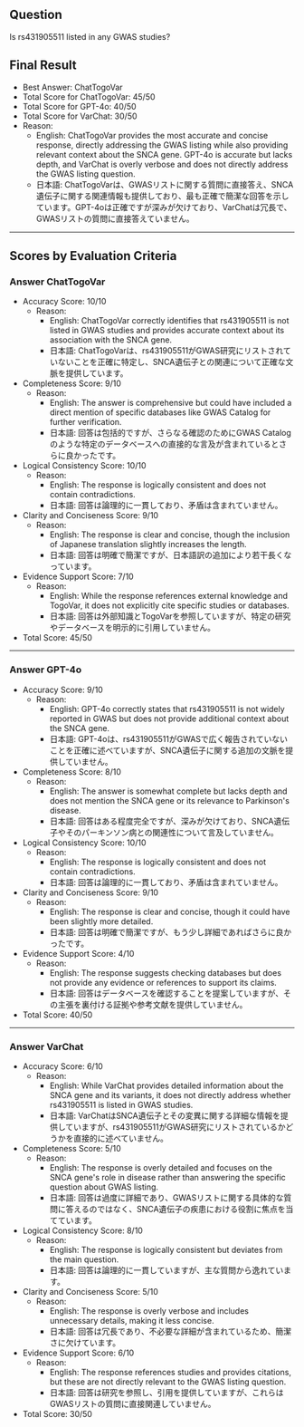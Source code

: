 ## Question

Is rs431905511 listed in any GWAS studies?

## Final Result

- Best Answer: ChatTogoVar
- Total Score for ChatTogoVar: 45/50
- Total Score for GPT-4o: 40/50
- Total Score for VarChat: 30/50
- Reason:
  - English: ChatTogoVar provides the most accurate and concise response, directly addressing the GWAS listing while also providing relevant context about the SNCA gene. GPT-4o is accurate but lacks depth, and VarChat is overly verbose and does not directly address the GWAS listing question.
  - 日本語: ChatTogoVarは、GWASリストに関する質問に直接答え、SNCA遺伝子に関する関連情報も提供しており、最も正確で簡潔な回答を示しています。GPT-4oは正確ですが深みが欠けており、VarChatは冗長で、GWASリストの質問に直接答えていません。

---

## Scores by Evaluation Criteria

### Answer ChatTogoVar
- Accuracy Score: 10/10
  - Reason: 
    - English: ChatTogoVar correctly identifies that rs431905511 is not listed in GWAS studies and provides accurate context about its association with the SNCA gene.
    - 日本語: ChatTogoVarは、rs431905511がGWAS研究にリストされていないことを正確に特定し、SNCA遺伝子との関連について正確な文脈を提供しています。
- Completeness Score: 9/10
  - Reason: 
    - English: The answer is comprehensive but could have included a direct mention of specific databases like GWAS Catalog for further verification.
    - 日本語: 回答は包括的ですが、さらなる確認のためにGWAS Catalogのような特定のデータベースへの直接的な言及が含まれているとさらに良かったです。
- Logical Consistency Score: 10/10
  - Reason: 
    - English: The response is logically consistent and does not contain contradictions.
    - 日本語: 回答は論理的に一貫しており、矛盾は含まれていません。
- Clarity and Conciseness Score: 9/10
  - Reason: 
    - English: The response is clear and concise, though the inclusion of Japanese translation slightly increases the length.
    - 日本語: 回答は明確で簡潔ですが、日本語訳の追加により若干長くなっています。
- Evidence Support Score: 7/10
  - Reason: 
    - English: While the response references external knowledge and TogoVar, it does not explicitly cite specific studies or databases.
    - 日本語: 回答は外部知識とTogoVarを参照していますが、特定の研究やデータベースを明示的に引用していません。
- Total Score: 45/50

---

### Answer GPT-4o
- Accuracy Score: 9/10
  - Reason: 
    - English: GPT-4o correctly states that rs431905511 is not widely reported in GWAS but does not provide additional context about the SNCA gene.
    - 日本語: GPT-4oは、rs431905511がGWASで広く報告されていないことを正確に述べていますが、SNCA遺伝子に関する追加の文脈を提供していません。
- Completeness Score: 8/10
  - Reason: 
    - English: The answer is somewhat complete but lacks depth and does not mention the SNCA gene or its relevance to Parkinson's disease.
    - 日本語: 回答はある程度完全ですが、深みが欠けており、SNCA遺伝子やそのパーキンソン病との関連性について言及していません。
- Logical Consistency Score: 10/10
  - Reason: 
    - English: The response is logically consistent and does not contain contradictions.
    - 日本語: 回答は論理的に一貫しており、矛盾は含まれていません。
- Clarity and Conciseness Score: 9/10
  - Reason: 
    - English: The response is clear and concise, though it could have been slightly more detailed.
    - 日本語: 回答は明確で簡潔ですが、もう少し詳細であればさらに良かったです。
- Evidence Support Score: 4/10
  - Reason: 
    - English: The response suggests checking databases but does not provide any evidence or references to support its claims.
    - 日本語: 回答はデータベースを確認することを提案していますが、その主張を裏付ける証拠や参考文献を提供していません。
- Total Score: 40/50

---

### Answer VarChat
- Accuracy Score: 6/10
  - Reason: 
    - English: While VarChat provides detailed information about the SNCA gene and its variants, it does not directly address whether rs431905511 is listed in GWAS studies.
    - 日本語: VarChatはSNCA遺伝子とその変異に関する詳細な情報を提供していますが、rs431905511がGWAS研究にリストされているかどうかを直接的に述べていません。
- Completeness Score: 5/10
  - Reason: 
    - English: The response is overly detailed and focuses on the SNCA gene's role in disease rather than answering the specific question about GWAS listing.
    - 日本語: 回答は過度に詳細であり、GWASリストに関する具体的な質問に答えるのではなく、SNCA遺伝子の疾患における役割に焦点を当てています。
- Logical Consistency Score: 8/10
  - Reason: 
    - English: The response is logically consistent but deviates from the main question.
    - 日本語: 回答は論理的に一貫していますが、主な質問から逸れています。
- Clarity and Conciseness Score: 5/10
  - Reason: 
    - English: The response is overly verbose and includes unnecessary details, making it less concise.
    - 日本語: 回答は冗長であり、不必要な詳細が含まれているため、簡潔さに欠けています。
- Evidence Support Score: 6/10
  - Reason: 
    - English: The response references studies and provides citations, but these are not directly relevant to the GWAS listing question.
    - 日本語: 回答は研究を参照し、引用を提供していますが、これらはGWASリストの質問に直接関連していません。
- Total Score: 30/50